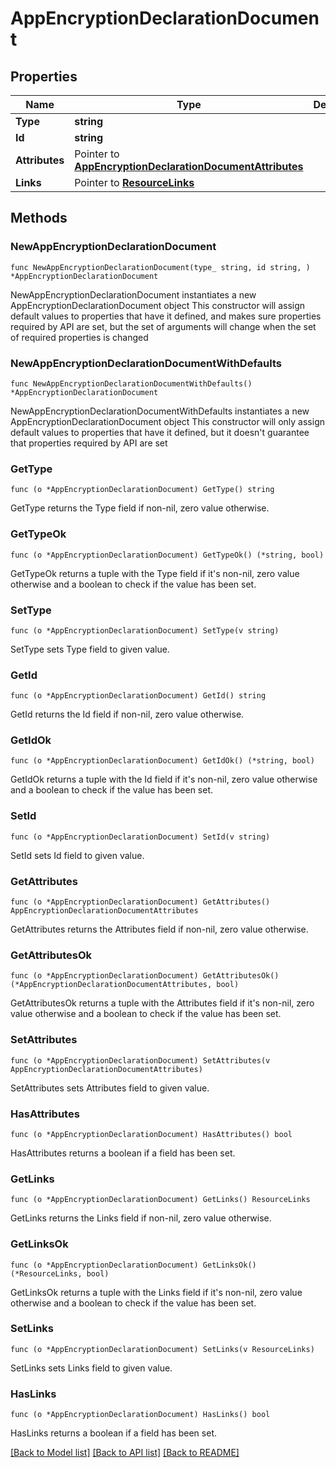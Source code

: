# AppEncryptionDeclarationDocument

## Properties

Name | Type | Description | Notes
------------ | ------------- | ------------- | -------------
**Type** | **string** |  | 
**Id** | **string** |  | 
**Attributes** | Pointer to [**AppEncryptionDeclarationDocumentAttributes**](AppEncryptionDeclarationDocumentAttributes.md) |  | [optional] 
**Links** | Pointer to [**ResourceLinks**](ResourceLinks.md) |  | [optional] 

## Methods

### NewAppEncryptionDeclarationDocument

`func NewAppEncryptionDeclarationDocument(type_ string, id string, ) *AppEncryptionDeclarationDocument`

NewAppEncryptionDeclarationDocument instantiates a new AppEncryptionDeclarationDocument object
This constructor will assign default values to properties that have it defined,
and makes sure properties required by API are set, but the set of arguments
will change when the set of required properties is changed

### NewAppEncryptionDeclarationDocumentWithDefaults

`func NewAppEncryptionDeclarationDocumentWithDefaults() *AppEncryptionDeclarationDocument`

NewAppEncryptionDeclarationDocumentWithDefaults instantiates a new AppEncryptionDeclarationDocument object
This constructor will only assign default values to properties that have it defined,
but it doesn't guarantee that properties required by API are set

### GetType

`func (o *AppEncryptionDeclarationDocument) GetType() string`

GetType returns the Type field if non-nil, zero value otherwise.

### GetTypeOk

`func (o *AppEncryptionDeclarationDocument) GetTypeOk() (*string, bool)`

GetTypeOk returns a tuple with the Type field if it's non-nil, zero value otherwise
and a boolean to check if the value has been set.

### SetType

`func (o *AppEncryptionDeclarationDocument) SetType(v string)`

SetType sets Type field to given value.


### GetId

`func (o *AppEncryptionDeclarationDocument) GetId() string`

GetId returns the Id field if non-nil, zero value otherwise.

### GetIdOk

`func (o *AppEncryptionDeclarationDocument) GetIdOk() (*string, bool)`

GetIdOk returns a tuple with the Id field if it's non-nil, zero value otherwise
and a boolean to check if the value has been set.

### SetId

`func (o *AppEncryptionDeclarationDocument) SetId(v string)`

SetId sets Id field to given value.


### GetAttributes

`func (o *AppEncryptionDeclarationDocument) GetAttributes() AppEncryptionDeclarationDocumentAttributes`

GetAttributes returns the Attributes field if non-nil, zero value otherwise.

### GetAttributesOk

`func (o *AppEncryptionDeclarationDocument) GetAttributesOk() (*AppEncryptionDeclarationDocumentAttributes, bool)`

GetAttributesOk returns a tuple with the Attributes field if it's non-nil, zero value otherwise
and a boolean to check if the value has been set.

### SetAttributes

`func (o *AppEncryptionDeclarationDocument) SetAttributes(v AppEncryptionDeclarationDocumentAttributes)`

SetAttributes sets Attributes field to given value.

### HasAttributes

`func (o *AppEncryptionDeclarationDocument) HasAttributes() bool`

HasAttributes returns a boolean if a field has been set.

### GetLinks

`func (o *AppEncryptionDeclarationDocument) GetLinks() ResourceLinks`

GetLinks returns the Links field if non-nil, zero value otherwise.

### GetLinksOk

`func (o *AppEncryptionDeclarationDocument) GetLinksOk() (*ResourceLinks, bool)`

GetLinksOk returns a tuple with the Links field if it's non-nil, zero value otherwise
and a boolean to check if the value has been set.

### SetLinks

`func (o *AppEncryptionDeclarationDocument) SetLinks(v ResourceLinks)`

SetLinks sets Links field to given value.

### HasLinks

`func (o *AppEncryptionDeclarationDocument) HasLinks() bool`

HasLinks returns a boolean if a field has been set.


[[Back to Model list]](../README.md#documentation-for-models) [[Back to API list]](../README.md#documentation-for-api-endpoints) [[Back to README]](../README.md)


